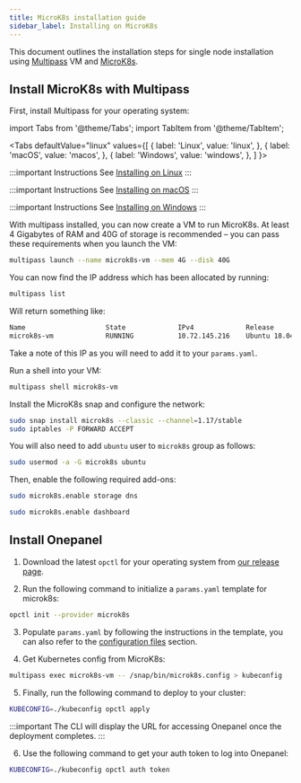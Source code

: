 ```yaml
---
title: MicroK8s installation guide
sidebar_label: Installing on MicroK8s
---
```


This document outlines the installation steps for single node installation using [Multipass](https://multipass.run/) VM and [MicroK8s](https://microk8s.io/).

## Install MicroK8s with Multipass

First, install Multipass for your operating system:

import Tabs from '@theme/Tabs';
import TabItem from '@theme/TabItem';

<Tabs
  defaultValue="linux"
  values={[
    { label: 'Linux', value: 'linux', },
    { label: 'macOS', value: 'macos', },
    { label: 'Windows', value: 'windows', },
  ]
}>
<TabItem value="linux">

:::important Instructions
See [Installing on Linux](https://multipass.run/docs/installing-on-linux)
:::

</TabItem>
<TabItem value="macos">

:::important Instructions
See [Installing on macOS](https://multipass.run/docs/installing-on-macos)
:::

</TabItem>
<TabItem value="windows">

:::important Instructions
See [Installing on Windows](https://multipass.run/docs/installing-on-windows)
:::

</TabItem>
</Tabs>

With multipass installed, you can now create a VM to run MicroK8s. At least 4 Gigabytes of RAM and 40G of storage is recommended – you can pass these requirements when you launch the VM:

```bash
multipass launch --name microk8s-vm --mem 4G --disk 40G
```

You can now find the IP address which has been allocated by running:

```bash
multipass list
```

Will return something like:

```bash
Name                    State             IPv4             Release
microk8s-vm             RUNNING           10.72.145.216    Ubuntu 18.04 LTS
```

Take a note of this IP as you will need to add it to your `params.yaml`.

Run a shell into your VM:

```bash
multipass shell microk8s-vm
```

Install the MicroK8s snap and configure the network:

```bash
sudo snap install microk8s --classic --channel=1.17/stable
sudo iptables -P FORWARD ACCEPT
```

You will also need to add `ubuntu` user to `microk8s` group as follows:

```bash
sudo usermod -a -G microk8s ubuntu
```

Then, enable the following required add-ons:

```bash
sudo microk8s.enable storage dns
```

```bash
sudo microk8s.enable dashboard
```

## Install Onepanel

1. Download the latest `opctl` for your operating system from [our release page](https://github.com/onepanelio/core/releases/latest).

2. Run the following command to initialize a `params.yaml` template for microk8s:

```bash
opctl init --provider microk8s
```

3. Populate `params.yaml` by following the instructions in the template, you can also refer to the [configuration files](../configuration/files) section.

4. Get Kubernetes config from MicroK8s:

```bash
multipass exec microk8s-vm -- /snap/bin/microk8s.config > kubeconfig
```

5. Finally, run the following command to deploy to your cluster:

```bash
KUBECONFIG=./kubeconfig opctl apply
```

:::important
The CLI will display the URL for accessing Onepanel once the deployment completes.
:::

6. Use the following command to get your auth token to log into Onepanel:

```bash
KUBECONFIG=./kubeconfig opctl auth token
```